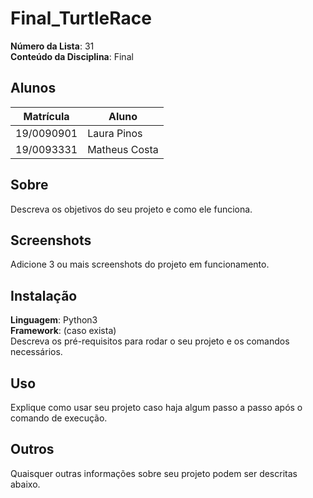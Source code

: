 # Final_TurtleRace

**Número da Lista**: 31<br>
**Conteúdo da Disciplina**: Final<br>

## Alunos
|Matrícula | Aluno |
| -- | -- |
| 19/0090901  | Laura Pinos |
| 19/0093331 |  Matheus Costa |

## Sobre 
Descreva os objetivos do seu projeto e como ele funciona. 

## Screenshots
Adicione 3 ou mais screenshots do projeto em funcionamento.

## Instalação 
**Linguagem**: Python3<br>
**Framework**: (caso exista)<br>
Descreva os pré-requisitos para rodar o seu projeto e os comandos necessários.

## Uso 
Explique como usar seu projeto caso haja algum passo a passo após o comando de execução.

## Outros 
Quaisquer outras informações sobre seu projeto podem ser descritas abaixo.




